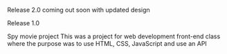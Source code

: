 Release 2.0 
coming out soon with updated design


Release 1.0

Spy movie project
This was a project for web development front-end class where the purpose was to use HTML, CSS, JavaScript and use an API
